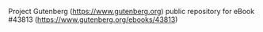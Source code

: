 Project Gutenberg (https://www.gutenberg.org) public repository for eBook #43813 (https://www.gutenberg.org/ebooks/43813)

